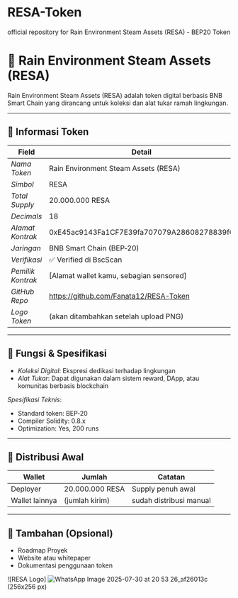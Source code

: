 # RESA-Token
official repository for Rain Environment Steam Assets (RESA) - BEP20 Token

# 🌿 Rain Environment Steam Assets (RESA)

Rain Environment Steam Assets (RESA) adalah token digital berbasis BNB Smart Chain yang dirancang untuk koleksi dan alat tukar ramah lingkungan.

---

## 📌 Informasi Token

| Field               | Detail                                         |
|---------------------|------------------------------------------------|
| *Nama Token*      | Rain Environment Steam Assets (RESA)           |
| *Simbol*          | RESA                                           |
| *Total Supply*    | 20.000.000 RESA                                |
| *Decimals*        | 18                                             |
| *Alamat Kontrak*  | 0xE45ac9143Fa1CF7E39fa707079A28608278839f6  |
| *Jaringan*        | BNB Smart Chain (BEP‑20)                        |
| *Verifikasi*      | ✅ Verified di BscScan                          |
| *Pemilik Kontrak* | [Alamat wallet kamu, sebagian sensored]        |
| *GitHub Repo*     | https://github.com/Fanata12/RESA-Token         |
| *Logo Token*      | (akan ditambahkan setelah upload PNG)          |

---

## 🔧 Fungsi & Spesifikasi

- *Koleksi Digital*: Ekspresi dedikasi terhadap lingkungan  
- *Alat Tukar*: Dapat digunakan dalam sistem reward, DApp, atau komunitas berbasis blockchain  

*Spesifikasi Teknis*:
- Standard token: BEP‑20  
- Compiler Solidity: 0.8.x  
- Optimization: Yes, 200 runs  

---

## 📂 Distribusi Awal

| Wallet         | Jumlah            | Catatan                 |
|----------------|-------------------|--------------------------|
| Deployer       | 20.000.000 RESA   | Supply penuh awal       |
| Wallet lainnya | (jumlah kirim)    | sudah distribusi manual |

---

## 📁 Tambahan (Opsional)

- Roadmap Proyek  
- Website atau whitepaper  
- Dokumentasi penggunaan token

![RESA Logo] ![WhatsApp Image 2025-07-30 at 20 53 26_af26013c](https://github.com/user-attachments/assets/16f006d1-10d2-4511-ae38-9367cf5a9157) (256x256 px)
